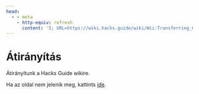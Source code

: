 ```yaml
---
head:
  - - meta
    - http-equiv: refresh
      content: '5; URL=https://wiki.hacks.guide/wiki/Wii:Transferring_Game_Saves'
---
```


# Átirányítás

Átirányítunk a Hacks Guide wikire.

Ha az oldal nem jelenik meg, kattints [ide](https://wiki.hacks.guide/wiki/Wii:Transferring_Game_Saves).
